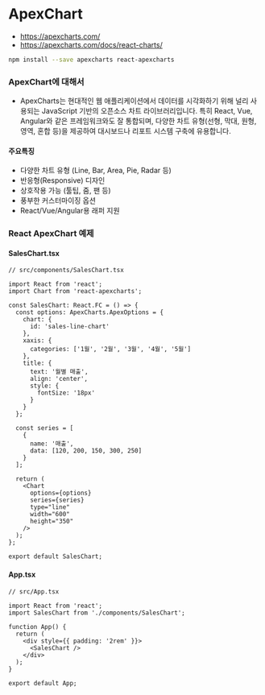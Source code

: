 # ApexChart

- https://apexcharts.com/
- https://apexcharts.com/docs/react-charts/
```bash
npm install --save apexcharts react-apexcharts
```

### ApexChart에 대해서
- ApexCharts는 현대적인 웹 애플리케이션에서 데이터를 시각화하기 위해 널리 사용되는 JavaScript 기반의 오픈소스 차트 라이브러리입니다. 특히 React, Vue, Angular와 같은 프레임워크와도 잘 통합되며, 다양한 차트 유형(선형, 막대, 원형, 영역, 혼합 등)을 제공하여 대시보드나 리포트 시스템 구축에 유용합니다.

#### 주요특징 
- 다양한 차트 유형 (Line, Bar, Area, Pie, Radar 등)
- 반응형(Responsive) 디자인
- 상호작용 가능 (툴팁, 줌, 팬 등)
- 풍부한 커스터마이징 옵션
- React/Vue/Angular용 래퍼 지원

### React ApexChart 예제
#### SalesChart.tsx
```tsx
// src/components/SalesChart.tsx

import React from 'react';
import Chart from 'react-apexcharts';

const SalesChart: React.FC = () => {
  const options: ApexCharts.ApexOptions = {
    chart: {
      id: 'sales-line-chart'
    },
    xaxis: {
      categories: ['1월', '2월', '3월', '4월', '5월']
    },
    title: {
      text: '월별 매출',
      align: 'center',
      style: {
        fontSize: '18px'
      }
    }
  };

  const series = [
    {
      name: '매출',
      data: [120, 200, 150, 300, 250]
    }
  ];

  return (
    <Chart
      options={options}
      series={series}
      type="line"
      width="600"
      height="350"
    />
  );
};

export default SalesChart;
```
#### App.tsx
```tsx
// src/App.tsx

import React from 'react';
import SalesChart from './components/SalesChart';

function App() {
  return (
    <div style={{ padding: '2rem' }}>
      <SalesChart />
    </div>
  );
}

export default App;
```
